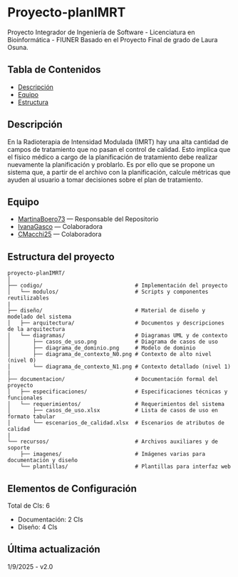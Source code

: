 # Proyecto-planIMRT

Proyecto Integrador de Ingeniería de Software - Licenciatura en Bioinformática - FIUNER
Basado en el Proyecto Final de grado de Laura Osuna.

## Tabla de Contenidos

- [Descripción](#descripción)
- [Equipo](#equipo)
- [Estructura](#estructura-del-proyecto)

## Descripción

En la Radioterapia de Intensidad Modulada (IMRT) hay una alta cantidad de campos de tratamiento que no pasan el control de calidad. Esto implica que el físico médico a cargo de la planificación de tratamiento debe realizar nuevamente la planificación y problarlo. Es por ello que se propone un sistema que, a partir de el archivo con la planificación, calcule métricas que ayuden al usuario a tomar decisiones sobre el plan de tratamiento.

## Equipo

- [MartinaBoero73](https://github.com/MartinaBoero73) — Responsable del Repositorio
- [IvanaGasco](https://github.com/IvanaGasco) — Colaboradora
- [CMacchi25](https://github.com/CMacchi25) — Colaboradora

## Estructura del proyecto

```plaintext
proyecto-planIMRT/
│
├── codigo/                             # Implementación del proyecto
│   └── modulos/                        # Scripts y componentes reutilizables
|
├── diseño/                             # Material de diseño y modelado del sistema
│   ├── arquitectura/                   # Documentos y descripciones de la arquitectura
│   └── diagramas/                      # Diagramas UML y de contexto
│       ├── casos_de_uso.png            # Diagrama de casos de uso
│       ├── diagrama_de_dominio.png     # Modelo de dominio
│       ├── diagrama_de_contexto_N0.png # Contexto de alto nivel (nivel 0)
│       └── diagrama_de_contexto_N1.png # Contexto detallado (nivel 1)
|
├── documentacion/                      # Documentación formal del proyecto
│   ├── especificaciones/               # Especificaciones técnicas y funcionales
│   └── requerimientos/                 # Requerimientos del sistema
│       ├── casos_de_uso.xlsx           # Lista de casos de uso en formato tabular
│       └── escenarios_de_calidad.xlsx  # Escenarios de atributos de calidad
|
└── recursos/                           # Archivos auxiliares y de soporte
    ├── imagenes/                       # Imágenes varias para documentación y diseño
    └── plantillas/                     # Plantillas para interfaz web

```

## Elementos de Configuración

Total de CIs: 6

- Documentación:  2 CIs
- Diseño: 4 CIs

## Última actualización

1/9/2025 - v2.0
